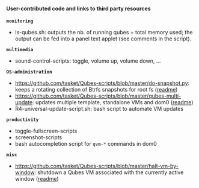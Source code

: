 #### User-contributed code and links to third party resources ####

**`monitoring`**
- ls-qubes.sh: outputs the nb. of running qubes + total memory used; the output can be fed into a panel text applet (see comments in the script).

**`multimedia`**
- sound-control-scripts: toggle, volume up, volume down, ...

**`OS-administration`**
- https://github.com/tasket/Qubes-scripts/blob/master/do-snapshot.py: keeps a rotating collection of Btrfs snapshots for root fs ([readme](https://github.com/tasket/Qubes-scripts#do-snapshotpy))
- https://github.com/tasket/Qubes-scripts/blob/master/qubes-multi-update: updates multiple template, standalone VMs and dom0 ([readme](https://github.com/tasket/Qubes-scripts#qubes-multi-update))
- R4-universal-update-script.sh: bash script to automate VM updates

**`productivity`**
- toggle-fullscreen-scripts
- screenshot-scripts
- bash autocompletion script for `qvm-*` commands in dom0

**`misc`**
- https://github.com/tasket/Qubes-scripts/blob/master/halt-vm-by-window: shutdown a Qubes VM associated with the currently active window ([readme](https://github.com/tasket/Qubes-scripts#halt-vm-by-window))
